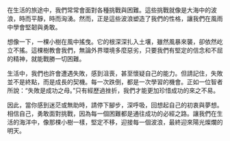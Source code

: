在生活的旅途中，我們常常會面對各種挑戰與困難。這些挑戰就像是大海中的波浪，時而平靜，時而洶湧。然而，正是這些波浪塑造了我們的性格，讓我們在風雨中學會堅韌與勇敢。

想像一下，一棵小樹在風中搖曳。它的根深深扎入土壤，雖然風暴來襲，卻依然屹立不搖。這棵樹教會我們，無論外界環境多麼惡劣，只要我們有堅定的信念和不屈的精神，就能戰勝一切困難。

生活中，我們也許會遭遇失敗，感到沮喪，甚至懷疑自己的能力。但請記住，失敗並不是終點，而是成長的契機。每一次跌倒，都是一次學習的機會。正如一位智者所說：“失敗是成功之母。”只有經歷過挫折，我們才能更加珍惜成功的來之不易。

因此，當你感到迷茫或無助時，請停下腳步，深呼吸，回想起自己的初衷與夢想。相信自己，勇敢面對挑戰，因為每一個困難都是通往成功的必經之路。讓我們在生活的海洋中，像那棵小樹一樣，堅定不移，迎接每一個波浪，最終迎來陽光燦爛的明天。